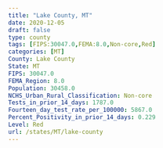 ```yaml
---
title: "Lake County, MT"
date: 2020-12-05
draft: false
type: county
tags: [FIPS:30047.0,FEMA:8.0,Non-core,Red]
categories: [MT]
County: Lake County
State: MT
FIPS: 30047.0
FEMA_Region: 8.0
Population: 30458.0
NCHS_Urban_Rural_Classification: Non-core
Tests_in_prior_14_days: 1787.0
Fourteen_day_test_rate_per_100000: 5867.0
Percent_Positivity_in_prior_14_days: 0.229
Level: Red
url: /states/MT/lake-county
---
```



